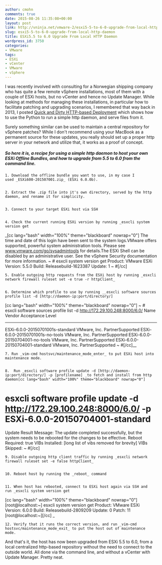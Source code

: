 ```yaml
---
author: cmohn
comments: true
date: 2015-08-26 11:35:08+00:00
layout: post
link: http://vninja.net/vmware-2/esxi5-5-to-6-0-upgrade-from-local-http-daemon/
slug: esxi5-5-to-6-0-upgrade-from-local-http-daemon
title: ESXi5.5 to 6.0 Upgrade From Local HTTP Daemon
wordpress_id: 3750
categories:
- VMware
tags:
- ESXi
- vCenter
- VMware
- vSphere
---
```


I was recently involved with consulting for a Norwegian shipping company who has quite a few remote vSphere installations, most of them with a couple of ESXi hosts, but no vCenter and hence no Update Manager. While looking at methods for managing these installations, in particular how to facilitate patching and upgrading scenarios, I remembered that way back in 2013, I posted [Quick and Dirty HTTP-based Deployment](http://vninja.net/virtualization/quick-and-dirty-http-based-deployment/) which shows how to use the Python to run a simple http daemon, and serve files from it.

Surely something similar can be used to maintain a central repository for vSphere patches? While I don't recommend using your MacBook as a permanent source for these updates, you really should set up a proper http server in your network and utilize that, it works as a proof of concept.



##### So here it is, a recipe for using a simple http daemon to host your own ESXi Offline Bundles, and how to upgrade from 5.5 to 6.0 from the command line.







    
    1. Download the offline bundle you want to use, in my case I used _ESXi600-201507001.zip_ (ESXi 6.0.0b).

    
    2. Extract the .zip file into it's own directory, served by the http daemon, and rename it for simplicity.

    
    3. Connect to your target ESXi host via SSH

    
    4. Check the current running ESXi version by running _esxcli system version get
_[cc lang="bash" width="100%" theme="blackboard" nowrap="0"]
The time and date of this login have been sent to the system logs.VMware offers supported, powerful system administration tools. Please
see www.vmware.com/go/sysadmintools for details.The ESXi Shell can be disabled by an administrative user. See the
vSphere Security documentation for more information.
~ # esxcli system version get
Product: VMware ESXi
Version: 5.5.0
Build: Releasebuild-1623387
Update: 1
~ #[/cc]

    
    5. Enable outgoing http requests from the ESXi host by running _esxcli network firewall ruleset set -e true -r httpClient_

    
    6. Determine which profile to use by running __esxcli software sources profile list -d [http://daemon-ip:port/directory/]
[cc lang="bash" width="100%" theme="blackboard" nowrap="0"]
~ # esxcli software sources profile list -d http://172.29.100.248:8000/6.0/
Name Vendor Acceptance Level
-------------------------------- ------------ ----------------
ESXi-6.0.0-20150701001s-standard VMware, Inc. PartnerSupported
ESXi-6.0.0-20150701001s-no-tools VMware, Inc. PartnerSupported
ESXi-6.0.0-20150704001-no-tools VMware, Inc. PartnerSupported
ESXi-6.0.0-20150704001-standard VMware, Inc. PartnerSupported
~ #[/cc]__

    
    7. Run _vim-cmd hostsvc/maintenance_mode_enter_ to put ESXi host into maintenance mode.

    
    8.  Run _esxcli software profile update -d [http://daemon-ip:port/directory/] -p [profilename] _to fetch and install from http daemon[cc lang="bash" width="100%" theme="blackboard" nowrap="0"]
# esxcli software profile update -d http://172.29.100.248:8000/6.0/ -p ESXi-6.0.0-20150704001-standard
Update Result
Message: The update completed successfully, but the system needs to be rebooted for the changes to be effective.
Reboot Required: true
VIBs Installed: [long list of vibs removed for brevity]
VIBs Skipped:
~ #[/cc]

    
    9. Disable outgoing http client traffic by running _esxcli network firewall ruleset set -e false httpClient_

    
    10. Reboot host by running the _reboot_ command

    
    11. When host has rebooted, connect to ESXi host again via SSH and run _esxcli system version get
[cc lang="bash" width="100%" theme="blackboard" nowrap="0"][root@localhost:~] esxcli system version get
Product: VMware ESXi
Version: 6.0.0
Build: Releasebuild-2809209
Update: 0
Patch: 11
[root@localhost:~][/cc]
_

    
    12. Verify that it runs the correct version, and run _vim-cmd hostsvc/maintenance_mode_exit_ to put the host out of maintenance mode.




And that's it, the host has now been upgraded from ESXi 5.5 to 6.0, from a local centralized http-based repository without the need to connect to the outside world. All done via the command line, and without a vCenter with Update Manager. Pretty neat.
